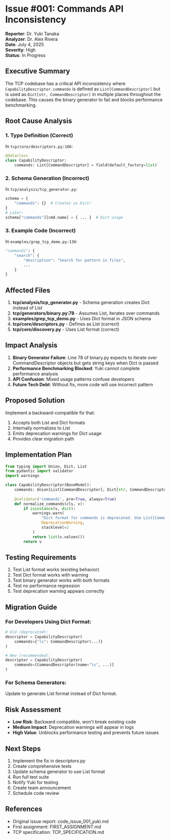 # Issue #001: Commands API Inconsistency

**Reporter**: Dr. Yuki Tanaka  
**Analyzer**: Dr. Alex Rivera  
**Date**: July 4, 2025  
**Severity**: High  
**Status**: In Progress  

## Executive Summary

The TCP codebase has a critical API inconsistency where `CapabilityDescriptor.commands` is defined as `List[CommandDescriptor]` but is used as `Dict[str, CommandDescriptor]` in multiple places throughout the codebase. This causes the binary generator to fail and blocks performance benchmarking.

## Root Cause Analysis

### 1. Type Definition (Correct)
In `tcp/core/descriptors.py:166`:
```python
@dataclass
class CapabilityDescriptor:
    commands: List[CommandDescriptor] = field(default_factory=list)
```

### 2. Schema Generation (Incorrect)
In `tcp/analysis/tcp_generator.py`:
```python
schema = {
    "commands": {}  # Creates as Dict!
}
# Later:
schema["commands"][cmd.name] = { ... }  # Dict usage
```

### 3. Example Code (Incorrect)
In `examples/grep_tcp_demo.py:136`:
```python
"commands": {
    "search": {
        "description": "Search for pattern in files",
        ...
    }
}
```

## Affected Files

1. **tcp/analysis/tcp_generator.py** - Schema generation creates Dict instead of List
2. **tcp/generators/binary.py:78** - Assumes List, iterates over commands
3. **examples/grep_tcp_demo.py** - Uses Dict format in JSON schema
4. **tcp/core/descriptors.py** - Defines as List (correct)
5. **tcp/core/discovery.py** - Uses List format (correct)

## Impact Analysis

1. **Binary Generator Failure**: Line 78 of binary.py expects to iterate over CommandDescriptor objects but gets string keys when Dict is passed
2. **Performance Benchmarking Blocked**: Yuki cannot complete performance analysis
3. **API Confusion**: Mixed usage patterns confuse developers
4. **Future Tech Debt**: Without fix, more code will use incorrect pattern

## Proposed Solution

Implement a backward-compatible fix that:
1. Accepts both List and Dict formats
2. Internally normalizes to List
3. Emits deprecation warnings for Dict usage
4. Provides clear migration path

## Implementation Plan

```python
from typing import Union, Dict, List
from pydantic import validator
import warnings

class CapabilityDescriptor(BaseModel):
    commands: Union[List[CommandDescriptor], Dict[str, CommandDescriptor]]
    
    @validator('commands', pre=True, always=True)
    def normalize_commands(cls, v):
        if isinstance(v, dict):
            warnings.warn(
                "Dict format for commands is deprecated. Use List[CommandDescriptor] instead.",
                DeprecationWarning,
                stacklevel=2
            )
            return list(v.values())
        return v
```

## Testing Requirements

1. Test List format works (existing behavior)
2. Test Dict format works with warning
3. Test binary generator works with both formats
4. Test no performance regression
5. Test deprecation warning appears correctly

## Migration Guide

### For Developers Using Dict Format:
```python
# Old (deprecated):
descriptor = CapabilityDescriptor(
    commands={"ls": CommandDescriptor(...)}
)

# New (recommended):
descriptor = CapabilityDescriptor(
    commands=[CommandDescriptor(name="ls", ...)]
)
```

### For Schema Generators:
Update to generate List format instead of Dict format.

## Risk Assessment

- **Low Risk**: Backward compatible, won't break existing code
- **Medium Impact**: Deprecation warnings will appear in logs
- **High Value**: Unblocks performance testing and prevents future issues

## Next Steps

1. Implement the fix in descriptors.py
2. Create comprehensive tests
3. Update schema generator to use List format
4. Run full test suite
5. Notify Yuki for testing
6. Create team announcement
7. Schedule code review

## References

- Original issue report: code_issue_001_yuki.md
- First assignment: FIRST_ASSIGNMENT.md
- TCP specification: TCP_SPECIFICATION.md